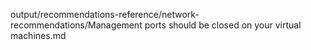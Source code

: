 output/recommendations-reference/network-recommendations/Management ports should be closed on your virtual machines.md
